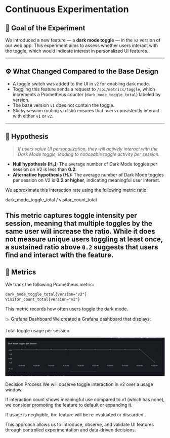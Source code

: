# Continuous Experimentation

## 🎯 Goal of the Experiment

We introduced a new feature — a **dark mode toggle** — in the `v2` version of our web app. This experiment aims to assess whether users interact with the toggle, which would indicate interest in personalized UI features.

---

## ⚙️ What Changed Compared to the Base Design

- A toggle switch was added to the UI in `v2` for enabling dark mode.
- Toggling this feature sends a request to `/api/metrics/toggle`, which increments a Prometheus counter (`dark_mode_toggle_total`) labeled by version.
- The base version `v1` does not contain the toggle.
- Sticky session routing via Istio ensures that users consistently interact with either `v1` or `v2`.

---

## 🧪 Hypothesis

> *If users value UI personalization, they will actively interact with the Dark Mode toggle, leading to noticeable toggle activity per session.*

- **Null hypothesis (H₀):** The average number of Dark Mode toggles per session on V2 is less than **0.2**.
- **Alternative hypothesis (H₁):** The average number of Dark Mode toggles per session on V2 is **0.2 or higher**, indicating meaningful user interest.

We approximate this interaction rate using the following metric ratio:

dark_mode_toggle_total / visitor_count_total

This metric captures **toggle intensity per session**, meaning that multiple toggles by the same user will increase the ratio. While it does not measure unique users toggling at least once, a sustained ratio above `0.2` suggests that users find and interact with the feature.
---

## 📏 Metrics

We track the following Prometheus metric:
```text
dark_mode_toggle_total{version="v2"}
Visitor_count_total{version="v2"}

```

This metric records how often users toggle the dark mode.

📉 Grafana Dashboard
We created a Grafana dashboard that displays:

Total toggle usage per session

![Grafana Toggle Rate Visualization](./GrafanaScreenshot.png)




Decision Process
We will observe toggle interaction in v2 over a usage window.

If interaction count shows meaningful use compared to v1 (which has none), we consider promoting the feature to default or expanding it.

If usage is negligible, the feature will be re-evaluated or discarded.

This approach allows us to introduce, observe, and validate UI features through controlled experimentation and data-driven decisions.



